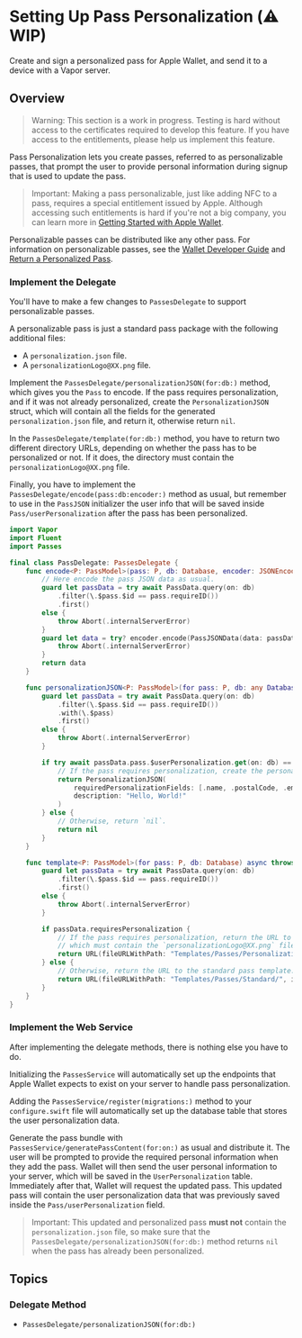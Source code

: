 # Setting Up Pass Personalization (⚠️ WIP)

Create and sign a personalized pass for Apple Wallet, and send it to a device with a Vapor server.

## Overview

> Warning: This section is a work in progress. Testing is hard without access to the certificates required to develop this feature. If you have access to the entitlements, please help us implement this feature.

Pass Personalization lets you create passes, referred to as personalizable passes, that prompt the user to provide personal information during signup that is used to update the pass.

> Important: Making a pass personalizable, just like adding NFC to a pass, requires a special entitlement issued by Apple. Although accessing such entitlements is hard if you're not a big company, you can learn more in [Getting Started with Apple Wallet](https://developer.apple.com/wallet/get-started/).

Personalizable passes can be distributed like any other pass. For information on personalizable passes, see the [Wallet Developer Guide](https://developer.apple.com/library/archive/documentation/UserExperience/Conceptual/PassKit_PG/PassPersonalization.html#//apple_ref/doc/uid/TP40012195-CH12-SW2) and [Return a Personalized Pass](https://developer.apple.com/documentation/walletpasses/return_a_personalized_pass).

### Implement the Delegate

You'll have to make a few changes to ``PassesDelegate`` to support personalizable passes.

A personalizable pass is just a standard pass package with the following additional files:

- A `personalization.json` file.
- A `personalizationLogo@XX.png` file.

Implement the ``PassesDelegate/personalizationJSON(for:db:)`` method, which gives you the ``Pass`` to encode.
If the pass requires personalization, and if it was not already personalized, create the ``PersonalizationJSON`` struct, which will contain all the fields for the generated `personalization.json` file, and return it, otherwise return `nil`.

In the ``PassesDelegate/template(for:db:)`` method, you have to return two different directory URLs, depending on whether the pass has to be personalized or not. If it does, the directory must contain the `personalizationLogo@XX.png` file.

Finally, you have to implement the ``PassesDelegate/encode(pass:db:encoder:)`` method as usual, but remember to use in the ``PassJSON`` initializer the user info that will be saved inside ``Pass/userPersonalization`` after the pass has been personalized.

```swift
import Vapor
import Fluent
import Passes

final class PassDelegate: PassesDelegate {
    func encode<P: PassModel>(pass: P, db: Database, encoder: JSONEncoder) async throws -> Data {
        // Here encode the pass JSON data as usual.
        guard let passData = try await PassData.query(on: db)
            .filter(\.$pass.$id == pass.requireID())
            .first()
        else {
            throw Abort(.internalServerError)
        }
        guard let data = try? encoder.encode(PassJSONData(data: passData, pass: pass)) else {
            throw Abort(.internalServerError)
        }
        return data
    }

    func personalizationJSON<P: PassModel>(for pass: P, db: any Database) async throws -> PersonalizationJSON? {
        guard let passData = try await PassData.query(on: db)
            .filter(\.$pass.$id == pass.requireID())
            .with(\.$pass)
            .first()
        else {
            throw Abort(.internalServerError)
        }

        if try await passData.pass.$userPersonalization.get(on: db) == nil {
            // If the pass requires personalization, create the personalization JSON struct.
            return PersonalizationJSON(
                requiredPersonalizationFields: [.name, .postalCode, .emailAddress, .phoneNumber],
                description: "Hello, World!"
            )
        } else {
            // Otherwise, return `nil`.
            return nil
        }
    }

    func template<P: PassModel>(for pass: P, db: Database) async throws -> URL {
        guard let passData = try await PassData.query(on: db)
            .filter(\.$pass.$id == pass.requireID())
            .first()
        else {
            throw Abort(.internalServerError)
        }

        if passData.requiresPersonalization {
            // If the pass requires personalization, return the URL to the personalization template,
            // which must contain the `personalizationLogo@XX.png` file.
            return URL(fileURLWithPath: "Templates/Passes/Personalization/", isDirectory: true)
        } else {
            // Otherwise, return the URL to the standard pass template.
            return URL(fileURLWithPath: "Templates/Passes/Standard/", isDirectory: true)
        }
    }
}
```

### Implement the Web Service

After implementing the delegate methods, there is nothing else you have to do.

Initializing the ``PassesService`` will automatically set up the endpoints that Apple Wallet expects to exist on your server to handle pass personalization.

Adding the ``PassesService/register(migrations:)`` method to your `configure.swift` file will automatically set up the database table that stores the user personalization data.

Generate the pass bundle with ``PassesService/generatePassContent(for:on:)`` as usual and distribute it.
The user will be prompted to provide the required personal information when they add the pass.
Wallet will then send the user personal information to your server, which will be saved in the ``UserPersonalization`` table.
Immediately after that, Wallet will request the updated pass.
This updated pass will contain the user personalization data that was previously saved inside the ``Pass/userPersonalization`` field.

> Important: This updated and personalized pass **must not** contain the `personalization.json` file, so make sure that the ``PassesDelegate/personalizationJSON(for:db:)`` method returns `nil` when the pass has already been personalized.

## Topics

### Delegate Method

- ``PassesDelegate/personalizationJSON(for:db:)``
